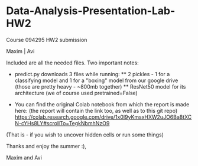 # Data-Analysis-Presentation-Lab-HW2
Course 094295 HW2 submission

Maxim  | Avi 

Included are all the needed files. Two important notes:
* predict.py downloads 3 files while running: 
 ** 2 pickles - 1 for a classifying model and 1 for a "boxing" model from our google drive (those are pretty heavy - ~800mb together)
 ** ResNet50 model for its architecture (we of course used pretrained=False)

* You can find the original Colab notebook from which the report is made here: (the report will contain the link too, as well as to this git repo) 
https://colab.research.google.com/drive/1x0I9yKmsxHXW2uJO6Ba8tXCN-cYHs8LY#scrollTo=TegkNbmhNzO9

(That is - if you wish to uncover hidden cells or run some things)

Thanks and enjoy the summer :),

Maxim and Avi
